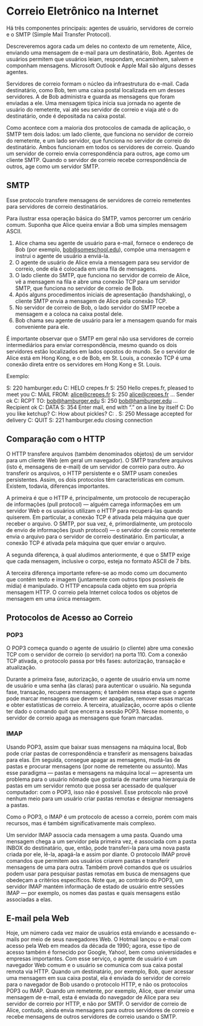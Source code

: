 # Correio Eletrônico na Internet

Há três componentes principais: agentes de usuário, servidores de correio e o SMTP (Simple Mail Transfer Protocol).

Descreveremos agora cada um deles no contexto de um remetente, Alice, enviando uma mensagem de e-mail para um destinatário, Bob. Agentes de usuários permitem que usuários leiam, respondam, encaminhem, salvem e componham mensagens. Microsoft Outlook e Apple Mail são alguns desses agentes.

Servidores de correio formam o núcleo da infraestrutura do e-mail. Cada destinatário, como Bob, tem uma caixa postal localizada em um desses servidores. A de Bob administra e guarda as mensagens que foram enviadas a ele. Uma mensagem típica inicia sua jornada no agente de usuário do remetente, vai até seu servidor de correio e viaja até o do destinatário, onde é depositada na caixa postal.

Como acontece com a maioria dos protocolos de camada de aplicação, o SMTP tem dois lados: um lado cliente, que funciona no servidor de correio do remetente, e um lado servidor, que funciona no servidor de correio do destinatário. Ambos funcionam em todos os servidores de correio. Quando um servidor de correio envia correspondência para outros, age como um cliente SMTP. Quando o servidor de correio recebe correspondência de outros, age como um servidor SMTP.

## SMTP

Esse protocolo transfere mensagens de servidores de correio remetentes para servidores de correio destinatários.

Para ilustrar essa operação básica do SMTP, vamos percorrer um cenário comum. Suponha que Alice queira enviar a Bob uma simples mensagem ASCII.
1. Alice chama seu agente de usuário para e-mail, fornece o endereço de Bob (por exemplo, bob@someschool.edu), compõe uma mensagem e instrui o agente de usuário a enviá-la.
2. O agente de usuário de Alice envia a mensagem para seu servidor de correio, onde ela é colocada em uma fila de mensagens.
3. O lado cliente do SMTP, que funciona no servidor de correio de Alice, vê a mensagem na fila e abre uma conexão TCP para um servidor SMTP, que funciona no servidor de correio de Bob.
4. Após alguns procedimentos iniciais de apresentação (handshaking), o cliente SMTP envia a mensagem de Alice pela conexão TCP.
5. No servidor de correio de Bob, o lado servidor do SMTP recebe a mensagem e a coloca na caixa postal dele.
6. Bob chama seu agente de usuário para ler a mensagem quando for mais conveniente para ele.

É importante observar que o SMTP em geral não usa servidores de correio intermediários para enviar correspondência, mesmo quando os dois servidores estão localizados em lados opostos do mundo. Se o servidor de Alice está em Hong Kong, e o de Bob, em St. Louis, a conexão TCP é uma conexão direta entre os servidores em Hong Kong e St. Louis.

Exemplo:

S: 220 hamburger.edu
C: HELO crepes.fr
S: 250 Hello crepes.fr, pleased to meet you
C: MAIL FROM: alice@crepes.fr
S: 250 alice@crepes.fr ... Sender ok
C: RCPT TO: bob@hamburger.edu
S: 250 bob@hamburger.edu ... Recipient ok
C: DATA
S: 354 Enter mail, end with “.” on a line by itself
C: Do you like ketchup?
C: How about pickles?
C: .
S: 250 Message accepted for delivery
C: QUIT
S: 221 hamburger.edu closing connection




## Comparação com o HTTP

O HTTP transfere arquivos (também denominados objetos) de um servidor para um cliente Web (em geral um navegador). O SMTP transfere arquivos (isto é, mensagens de e-mail) de um servidor de correio para outro. Ao transferir os arquivos, o HTTP persistente e o SMTP usam conexões persistentes. Assim, os dois protocolos têm características em comum. Existem, todavia, diferenças importantes.

A primeira é que o HTTP é, principalmente, um protocolo de recuperação de informações (pull protocol) — alguém carrega informações em um servidor Web e os usuários utilizam o HTTP para recuperá-las quando quiserem. Em particular, a conexão TCP é ativada pela máquina que quer receber o arquivo. O SMTP, por sua vez, é, primordialmente, um protocolo de envio de informações (push protocol) — o servidor de correio remetente envia o arquivo para o servidor de correio destinatário. Em particular, a conexão TCP é ativada pela máquina que quer enviar o arquivo.

A segunda diferença, à qual aludimos anteriormente, é que o SMTP exige que cada mensagem, inclusive o corpo, esteja no formato ASCII de 7 bits.

A terceira diferença importante refere-se ao modo como um documento que contém texto e imagem (juntamente com outros tipos possíveis de mídia) é manipulado. O HTTP encapsula cada objeto em sua própria mensagem HTTP. O correio pela Internet coloca todos os objetos de mensagem em uma única mensagem.

## Protocolos de Acesso ao Correio

### POP3

O POP3 começa quando o agente de usuário (o cliente) abre uma conexão TCP com o servidor de correio (o servidor) na porta 110. Com a conexão TCP ativada, o protocolo passa por três fases: autorização, transação e atualização.

Durante a primeira fase, autorização, o agente de usuário envia um nome de usuário e uma senha (às claras) para autenticar o usuário. Na segunda fase, transação, recupera mensagens; é também nessa etapa que o agente pode marcar mensagens que devem ser apagadas, remover essas marcas e obter estatísticas de correio. A terceira, atualização, ocorre após o cliente ter dado o comando quit que encerra a sessão POP3. Nesse momento, o servidor de correio apaga as mensagens que foram marcadas.

### IMAP

Usando POP3, assim que baixar suas mensagens na máquina local, Bob pode criar pastas de correspondência e transferir as mensagens baixadas para elas. Em seguida, consegue apagar as mensagens, mudá-las de pastas e procurar mensagens (por nome de remetente ou assunto). Mas esse paradigma — pastas e mensagens na máquina local — apresenta um problema para o usuário nômade que gostaria de manter uma hierarquia de pastas em um servidor remoto que possa ser acessado de qualquer computador: com o POP3, isso não é possível. Esse protocolo não provê nenhum meio para um usuário criar pastas remotas e designar mensagens a pastas.

Como o POP3, o IMAP é um protocolo de acesso a correio, porém com mais recursos, mas é também significativamente mais complexo.

Um servidor IMAP associa cada mensagem a uma pasta. Quando uma mensagem chega a um servidor pela primeira vez, é associada com a pasta INBOX do destinatário, que, então, pode transferi-la para uma nova pasta criada por ele, lê-la, apagá-la e assim por diante. O protocolo IMAP provê comandos que permitem aos usuários criarem pastas e transferir mensagens de uma para outra. Também provê comandos que os usuários podem usar para pesquisar pastas remotas em busca de mensagens que obedeçam a critérios específicos. Note que, ao contrário do POP3, um servidor IMAP mantém informação de estado de usuário entre sessões IMAP — por exemplo, os nomes das pastas e quais mensagens estão associadas a elas.

## E-mail pela Web

Hoje, um número cada vez maior de usuários está enviando e acessando e-mails por meio de seus navegadores Web. O Hotmail lançou o e-mail com acesso pela Web em meados da década de 1990; agora, esse tipo de acesso também é fornecido por Google, Yahoo!, bem como universidades e empresas importantes. Com esse serviço, o agente de usuário é um navegador Web comum e o usuário se comunica com sua caixa postal remota via HTTP. Quando um destinatário, por exemplo, Bob, quer acessar uma mensagem em sua caixa postal, ela é enviada do servidor de correio para o navegador de Bob usando o protocolo HTTP, e não os protocolos POP3 ou IMAP. Quando um remetente, por exemplo, Alice, quer enviar uma mensagem de e-mail, esta é enviada do navegador de Alice para seu servidor de correio por HTTP, e não por SMTP. O servidor de correio de Alice, contudo, ainda envia mensagens para outros servidores de correio e recebe mensagens de outros servidores de correio usando o SMTP.
